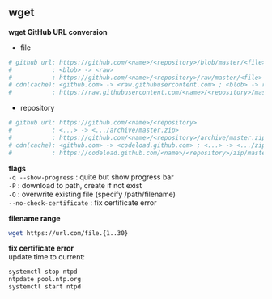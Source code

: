 wget
---

**wget GitHub URL conversion**  
- file
```sh
# github url: https://github.com/<name>/<repository>/blob/master/<file>
#           : <blob> -> <raw>
#           : https://github.com/<name>/<repository>/raw/master/<file>
# cdn(cache): <github.com> -> <raw.githubusercontent.com> ; <blob> -> remove
#           : https://raw.githubusercontent.com/<name>/<repository>/master/<file>
```
- repository
```sh
# github url: https://github.com/<name>/<repository>
#           : <...> -> <.../archive/master.zip>
#           : https://github.com/<name>/<repository>/archive/master.zip
# cdn(cache): <github.com> -> <codeload.github.com> ; <...> -> <.../zip/master>
#           : https://codeload.github.com/<name>/<repository>/zip/master -O <file>.zip
```

**flags**  
`-q --show-progress` : quite but show progress bar  
`-P` : download to path, create if not exist  
`-O` : overwrite existing file (specify /path/filename)  
`--no-check-certificate` : fix certificate error  

**filename range**  
```sh
wget https://url.com/file.{1..30}
```

**fix certificate error**  
update time to current:
```sh
systemctl stop ntpd
ntpdate pool.ntp.org
systemctl start ntpd
```
